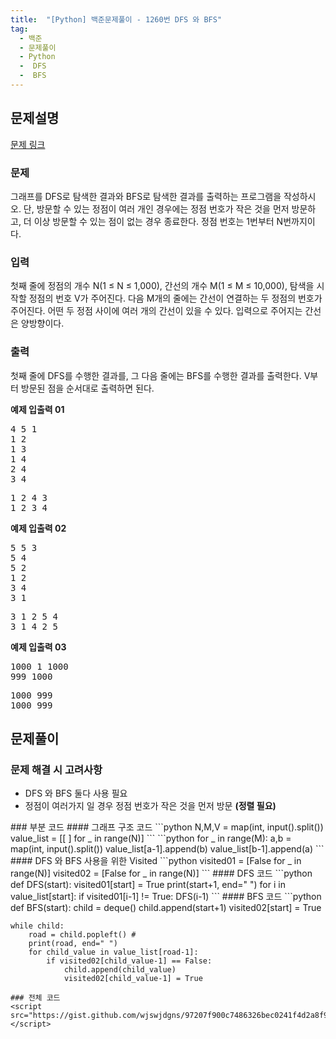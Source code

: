 ```yaml
---
title:  "[Python] 백준문제풀이 - 1260번 DFS 와 BFS"
tag: 
  - 백준 
  - 문제풀이 
  - Python 
  -  DFS 
  -  BFS
---
```


## 문제설명
<a href="https://www.acmicpc.net/problem/1260">문제 링크</a>

### 문제
<p>
그래프를 DFS로 탐색한 결과와 BFS로 탐색한 결과를 출력하는 프로그램을 작성하시오. 단, 방문할 수 있는 정점이 여러 개인 경우에는 정점 번호가 작은 것을 먼저 방문하고, 더 이상 방문할 수 있는 점이 없는 경우 종료한다. 정점 번호는 1번부터 N번까지이다.
</p>

### 입력
<p>
첫째 줄에 정점의 개수 N(1 ≤ N ≤ 1,000), 간선의 개수 M(1 ≤ M ≤ 10,000), 탐색을 시작할 정점의 번호 V가 주어진다. 다음 M개의 줄에는 간선이 연결하는 두 정점의 번호가 주어진다. 어떤 두 정점 사이에 여러 개의 간선이 있을 수 있다. 입력으로 주어지는 간선은 양방향이다.
</p>

### 출력
<p> 
첫째 줄에 DFS를 수행한 결과를, 그 다음 줄에는 BFS를 수행한 결과를 출력한다. V부터 방문된 점을 순서대로 출력하면 된다.
</p>

<div>
  <strong>예제 입출력 01</strong>
  <pre>
4 5 1
1 2
1 3
1 4
2 4
3 4
</pre>
  <pre>
1 2 4 3
1 2 3 4
</pre>
</div>
<div>
<strong>예제 입출력 02</strong>
  <pre>
5 5 3
5 4
5 2
1 2
3 4
3 1
</pre>
  <pre>
3 1 2 5 4
3 1 4 2 5
</pre>
</div>
<div>
<strong>예제 입출력 03</strong>
  <pre>
1000 1 1000
999 1000
</pre>
  <pre>
1000 999
1000 999
</pre>
</div>

## 문제풀이
### 문제 해결 시 고려사항
<ul>
<li>DFS 와 BFS 둘다 사용 필요</li>
<li>정점이 여러가지 일 경우 정점 번호가 작은 것을 먼저 방문 <strong>(정렬 필요)</strong></li>
</ul>
### 부분 코드 
#### 그래프 구조 코드
```python
N,M,V = map(int, input().split())
value_list = [[ ] for _ in range(N)] 
```
```python
for _ in range(M):
    a,b = map(int, input().split())
    value_list[a-1].append(b)
    value_list[b-1].append(a)
```
#### DFS 와 BFS 사용을 위한 Visited
```python
visited01 = [False for _ in range(N)]
visited02 = [False for _ in range(N)]
```
#### DFS 코드
```python
def DFS(start):
    visited01[start] = True
    print(start+1, end=" ")
    for i in value_list[start]:
        if visited01[i-1] != True:
            DFS(i-1)
```
#### BFS 코드
```python
def BFS(start):
    child = deque()
    child.append(start+1) 
    visited02[start] = True 
    
    while child:
        road = child.popleft() #
        print(road, end=" ")
        for child_value in value_list[road-1]:
            if visited02[child_value-1] == False: 
                child.append(child_value)
                visited02[child_value-1] = True
```
### 전체 코드
<script src="https://gist.github.com/wjswjdgns/97207f900c7486326bec0241f4d2a8f9.js"></script>

